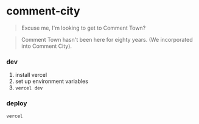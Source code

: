 # comment-city

> Excuse me, I'm looking to get to Comment Town?

> Comment Town hasn't been here for eighty years. (We incorporated into Comment City).

### dev

1. install vercel
2. set up environment variables
3. `vercel dev` 

### deploy

```vercel```
